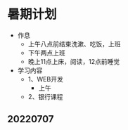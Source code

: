 # 暑期计划
- 作息
  - 上午八点前结束洗漱、吃饭，上班
  - 下午两点上班
  - 晚上11点上床，阅读，12点前睡觉  
- 学习内容
  - 1、WEB开发
    - 上午
  - 2、银行课程

## 20220707 
